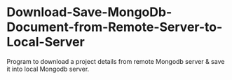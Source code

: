 # Download-Save-MongoDb-Document-from-Remote-Server-to-Local-Server
Program to download a project details from remote Mongodb server &amp; save it into local Mongodb server.
